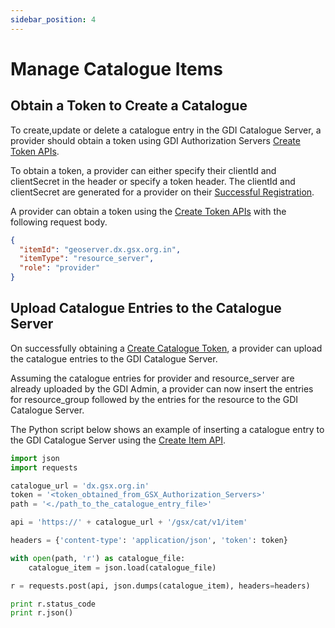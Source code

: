 ```yaml
---
sidebar_position: 4
---
```

 
# Manage Catalogue Items

## Obtain a Token to Create a Catalogue
To create,update or delete a catalogue entry in the GDI Catalogue Server, a provider should obtain a token using GDI Authorization Servers [Create Token APIs](https://dx.ugix.org.in/auth/apis#tag/Token-APIs/operation/post-auth-v1-token).

To obtain a token, a provider can either specify their clientId and clientSecret in the header or specify a token header. The clientId and clientSecret are generated for a provider on their [Successful Registration](registration.md).

A provider can obtain a token using the [Create Token APIs](https://dx.ugix.org.in/auth/apis#tag/Token-APIs/operation/post-auth-v1-token) with the following request body.
```json
{
  "itemId": "geoserver.dx.gsx.org.in",
  "itemType": "resource_server",
  "role": "provider"
}
```

## Upload Catalogue Entries to the Catalogue Server
On successfully obtaining a [Create Catalogue Token](https://dx.ugix.org.in/auth/apis#tag/Token-APIs/operation/post-auth-v1-token), a provider can upload the catalogue entries to the GDI Catalogue Server.

Assuming the catalogue entries for provider and resource_server are already uploaded by the GDI Admin, a provider can now insert the entries for resource_group followed by the entries for the resource to the GDI Catalogue Server.

The Python script below shows an example of inserting a catalogue entry to the GDI Catalogue Server using the [Create Item API](https://dx.ugix.org.in/cat/apis#tag/Entity/operation/create%20item).
```python { #create_catalogue_example }
import json
import requests

catalogue_url = 'dx.gsx.org.in'
token = '<token_obtained_from_GSX_Authorization_Servers>'
path = '<./path_to_the_catalogue_entry_file>'

api = 'https://' + catalogue_url + '/gsx/cat/v1/item'

headers = {'content-type': 'application/json', 'token': token}

with open(path, 'r') as catalogue_file:
    catalogue_item = json.load(catalogue_file)

r = requests.post(api, json.dumps(catalogue_item), headers=headers)

print r.status_code
print r.json()
```
